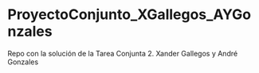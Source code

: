 # ProyectoConjunto_XGallegos_AYGonzales
Repo con la solución de la Tarea Conjunta 2. Xander Gallegos y André Gonzales
